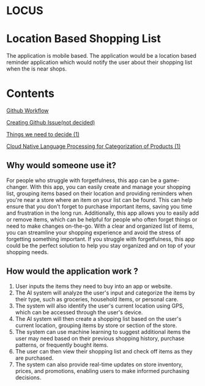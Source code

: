 # LOCUS

# Location Based Shopping List

The application is mobile based. The application would be a location based reminder application which would notify the user about their shopping list when the is near shops.

# Contents

[Github Workflow](https://www.notion.so/Github-Workflow-08bbaabe34cf4948b472fb1bfb2f5fdc)

[Creating Github Issue(not decided)](https://www.notion.so/Creating-Github-Issue-not-decided-430f791b1c3e41f3b817ccc6cca0138b)

[Things we need to decide (1)](https://www.notion.so/Things-we-need-to-decide-1-c3234ac4c74d42d3ace337f1ba41be57)

[Cloud Native Language Processing for Categorization of Products (1)](https://www.notion.so/Cloud-Native-Language-Processing-for-Categorization-of-Products-1-be227d6989064ef2bd7c43cc669aad24)

## Why would someone use it?

For people who struggle with forgetfulness, this app can be a game-changer. With this app, you can easily create and manage your shopping list, grouping items based on their location and providing reminders when you're near a store where an item on your list can be found. This can help ensure that you don't forget to purchase important items, saving you time and frustration in the long run. Additionally, this app allows you to easily add or remove items, which can be helpful for people who often forget things or need to make changes on-the-go. With a clear and organized list of items, you can streamline your shopping experience and avoid the stress of forgetting something important. If you struggle with forgetfulness, this app could be the perfect solution to help you stay organized and on top of your shopping needs.

## How would the application work ?

1. User inputs the items they need to buy into an app or website.
2. The AI system will analyze the user's input and categorize the items by their type, such as groceries, household items, or personal care.
3. The system will also identify the user's current location using GPS, which can be accessed through the user's device.
4. The AI system will then create a shopping list based on the user's current location, grouping items by store or section of the store.
5. The system can use machine learning to suggest additional items the user may need based on their previous shopping history, purchase patterns, or frequently bought items.
6. The user can then view their shopping list and check off items as they are purchased.
7. The system can also provide real-time updates on store inventory, prices, and promotions, enabling users to make informed purchasing decisions.
